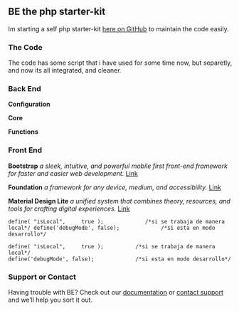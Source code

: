 ## BE the php starter-kit

Im starting a self php starter-kit [here on GitHub](https://github.com/carlvallory/carlvallory/edit/master/index.md) to maintain the code easily.

### The Code

The code has some script that i have used for some time now, but separetly, and now its all integrated, and cleaner.

### Back End

**Configuration**

**Core**

**Functions**


### Front End

**Bootstrap**
_a sleek, intuitive, and powerful mobile first front-end framework for faster and easier web development._
[Link](http://getbootstrap.com/)

**Foundation**
_a framework for any device, medium, and accessibility._
[Link](http://foundation.zurb.com/)

**Material Design Lite**
_a unified system that combines theory, resources, and tools for crafting digital experiences._
[Link](https://getmdl.io/)

`define( "isLocal",     true ); 			/*si se trabaja de manera local*/
define('debugMode', false);				/*si esta en modo desarrollo*/` 

```Config
define( "isLocal",     true ); 			/*si se trabaja de manera local*/
define('debugMode', false);				/*si esta en modo desarrollo*/
```

### Support or Contact

Having trouble with BE? Check out our [documentation](https://help.github.com/categories/github-pages-basics/) or [contact support](https://github.com/contact) and we’ll help you sort it out.
